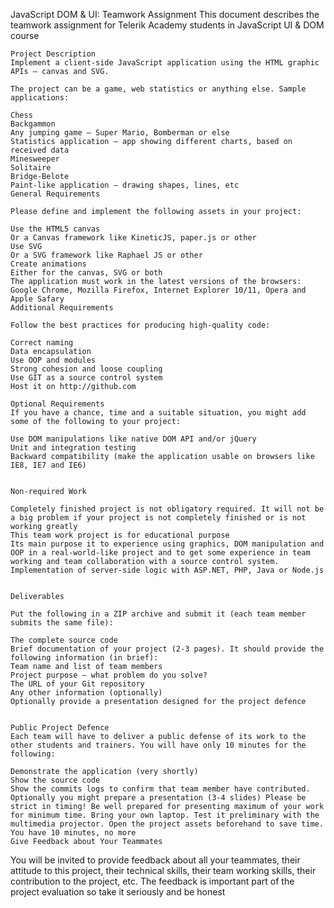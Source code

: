 JavaScript DOM & UI: Teamwork Assignment
This document describes the teamwork assignment for Telerik Academy students in JavaScript UI & DOM course

	Project Description
	Implement a client-side JavaScript application using the HTML graphic APIs – canvas and SVG.

	The project can be a game, web statistics or anything else. Sample applications:

	Chess
	Backgammon
	Any jumping game – Super Mario, Bomberman or else
	Statistics application – app showing different charts, based on received data
	Minesweeper
	Solitaire
	Bridge-Belote
	Paint-like application – drawing shapes, lines, etc
	General Requirements

	Please define and implement the following assets in your project:

	Use the HTML5 canvas
	Or a Canvas framework like KineticJS, paper.js or other
	Use SVG
	Or a SVG framework like Raphael JS or other
	Create animations
	Either for the canvas, SVG or both
	The application must work in the latest versions of the browsers: Google Chrome, Mozilla Firefox, Internet Explorer 10/11, Opera and Apple Safary
	Additional Requirements

	Follow the best practices for producing high-quality code:

	Correct naming
	Data encapsulation
	Use OOP and modules
	Strong cohesion and loose coupling
	Use GIT as a source control system
	Host it on http://github.com
	
	Optional Requirements
	If you have a chance, time and a suitable situation, you might add some of the following to your project:

	Use DOM manipulations like native DOM API and/or jQuery
	Unit and integration testing
	Backward compatibility (make the application usable on browsers like IE8, IE7 and IE6)
	
	
	Non-required Work

	Completely finished project is not obligatory required. It will not be a big problem if your project is not completely finished or is not working greatly
	This team work project is for educational purpose
	Its main purpose it to experience using graphics, DOM manipulation and OOP in a real-world-like project and to get some experience in team working and team collaboration with a source control system.
	Implementation of server-side logic with ASP.NET, PHP, Java or Node.js
	
	
	Deliverables

	Put the following in a ZIP archive and submit it (each team member submits the same file):

	The complete source code
	Brief documentation of your project (2-3 pages). It should provide the following information (in brief):
	Team name and list of team members
	Project purpose – what problem do you solve?
	The URL of your Git repository
	Any other information (optionally)
	Optionally provide a presentation designed for the project defence
	
	
	Public Project Defence
	Each team will have to deliver a public defense of its work to the other students and trainers. You will have only 10 minutes for the following:

	Demonstrate the application (very shortly)
	Show the source code
	Show the commits logs to confirm that team member have contributed.
	Optionally you might prepare a presentation (3-4 slides) Please be strict in timing! Be well prepared for presenting maximum of your work for minimum time. Bring your own laptop. Test it preliminary with the multimedia projector. Open the project assets beforehand to save time. You have 10 minutes, no more
	Give Feedback about Your Teammates

You will be invited to provide feedback about all your teammates, their attitude to this project, their technical skills, their team working skills, their contribution to the project, etc. The feedback is important part of the project evaluation so take it seriously and be honest